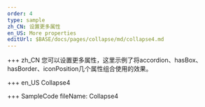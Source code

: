```yaml
--- 
order: 4
type: sample
zh_CN: 设置更多属性
en_US: More properties
editUrl: $BASE/docs/pages/collapse/md/collapse4.md
---
```


+++ zh_CN
您可以设置更多属性，这里示例了将accordion、hasBox、hasBorder、iconPosition几个属性组合使用的效果。


+++ en_US
Collapse4

+++ SampleCode
fileName: Collapse4
